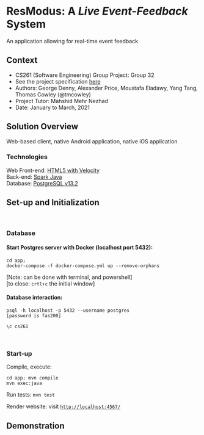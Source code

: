 # ResModus: A *Live Event-Feedback* System
An application allowing for real-time event feedback

## Context
* CS261 (Software Engineering) Group Project: Group 32
* See the project specification [here](https://warwick.ac.uk/fac/sci/dcs/teaching/material/cs261/)
* Authors: George Denny, Alexander Price, Moustafa Eladawy, Yang Tang, Thomas Cowley (@tmcowley)
* Project Tutor: Mahshid Mehr Nezhad
* Date: January to March, 2021

## Solution Overview
Web-based client, native Android application, native iOS application

### Technologies
<!-- Web Front-end (old): [React](https://reactjs.org/)<br> -->
<!-- Mobile Front-end (old): [React Native](https://reactnative.dev/)<br> -->
Web Front-end: [HTML5 with Velocity]()<br>
Back-end: [Spark Java](https://sparkjava.com/)<br>
Database: [PostgreSQL v13.2](https://www.postgresql.org/)

## Set-up and Initialization

<br>

### Database

#### Start Postgres server with Docker (localhost port 5432):
```
cd app;
docker-compose -f docker-compose.yml up --remove-orphans
```
[Note: can be done with terminal, and powershell]<br>
[to close: `crtl+c` the initial window] <br>


#### Database interaction:
```
psql -h localhost -p 5432 --username postgres
[password is fas200]

\c cs261
```

<!--
Start PostgreSQL server (Mac):
```
pg_ctl -D /usr/local/var/postgres start && brew services start postgresql
```

Interact with database (Mac):
```
psql postgres 
\c database
```

Stop PostgreSQL server (Mac):
```
pg_ctl -D /usr/local/var/postgres stop && brew services stop postgresql
```
-->

<br>

### Start-up

Compile, execute:
```
cd app; mvn compile 
mvn exec:java 
```

Run tests: `mvn test`

Render website: visit [`http://localhost:4567/`](http://localhost:4567/)

## Demonstration

